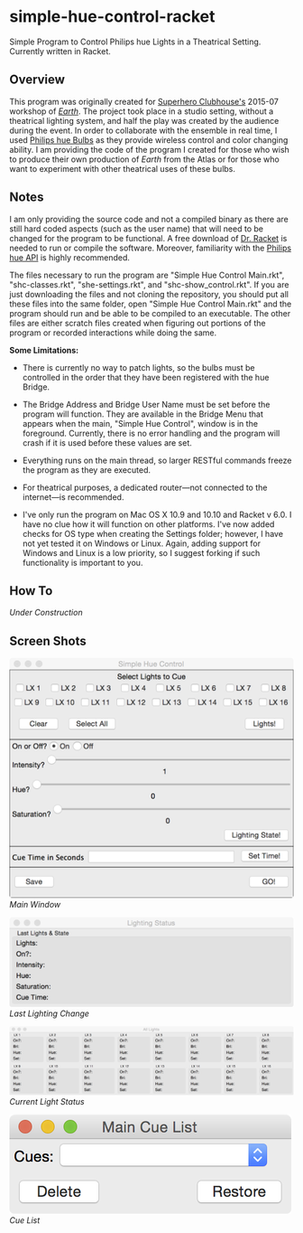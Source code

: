# simple-hue-control-racket
Simple Program to Control Philips hue Lights in a Theatrical Setting. Currently written in Racket.  

## Overview

This program was originally created for [Superhero Clubhouse's](http://www.superheroclubhouse.org) 2015-07 workshop of [*Earth*](http://www.superheroclubhouse.org/earth/). The project took place in a studio setting, without a theatrical lighting system, and half the play was created by the audience during the event. In order to collaborate with the ensemble in real time, I used [Philips hue Bulbs](http://www2.meethue.com/en-us/) as they provide wireless control and color changing ability. I am providing the code of the program I created for those who wish to produce their own production of *Earth* from the Atlas or for those who want to experiment with other theatrical uses of these bulbs.  

## Notes

I am only providing the source code and not a compiled binary as there are still hard coded aspects (such as the user name) that will need to be changed for the program to be functional. A free download of [Dr. Racket](http://download.racket-lang.org/) is needed to run or compile the software. Moreover, familiarity with the [Philips hue API](http://www.developers.meethue.com/philips-hue-api) is highly recommended.  

The files necessary to run the program are "Simple Hue Control Main.rkt", "shc-classes.rkt", "she-settings.rkt", and "shc-show_control.rkt". If you are just downloading the files and not cloning the repository, you should put all these files into the same folder, open "Simple Hue Control Main.rkt" and the program should run and be able to be compiled to an executable. The other files are either scratch files created when figuring out portions of the program or recorded interactions while doing the same.  

**Some Limitations:** 

* There is currently no way to patch lights, so the bulbs must be controlled in the order that they have been registered with the hue Bridge.  

* The Bridge Address and Bridge User Name must be set before the program will function. They are available in the Bridge Menu that appears when the main, "Simple Hue Control", window is in the foreground. Currently, there is no error handling and the program will crash if it is used before these values are set.  

* Everything runs on the main thread, so larger RESTful commands freeze the program as they are executed.  

* For theatrical purposes, a dedicated router—not connected to the internet—is recommended.  

* I've only run the program on Mac OS X 10.9 and 10.10 and Racket v 6.0. I have no clue how it will function on other platforms. I've now added checks for OS type when creating the Settings folder; however, I have not yet tested it on Windows or Linux. Again, adding support for Windows and Linux is a low priority, so I suggest forking if such functionality is important to you.  

## How To  

*Under Construction*  

## Screen Shots

![Main Window](https://github.com/brucehs/simple-hue-control-racket/blob/master/images/main_window.tiff)  
*Main Window*  

![Last Status](https://github.com/brucehs/simple-hue-control-racket/blob/master/images/last_status.tiff)  
*Last Lighting Change*  

![Current Light Status](https://github.com/brucehs/simple-hue-control-racket/blob/master/images/all_lights.tiff)
*Current Light Status*  

![Cue List](https://github.com/brucehs/simple-hue-control-racket/blob/master/images/cue_list.tiff)  
*Cue List*

